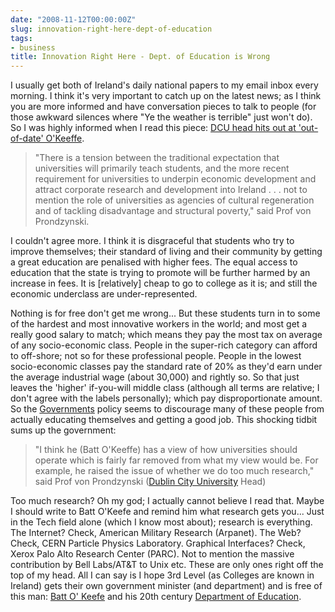 ```yaml
---
date: "2008-11-12T00:00:00Z"
slug: innovation-right-here-dept-of-education
tags:
- business
title: Innovation Right Here - Dept. of Education is Wrong
---
```


I usually get both of Ireland's daily national
papers to my email inbox every morning. I think it's very important to
catch up on the latest news; as I think you are more informed and have
conversation pieces to talk to people (for those awkward silences where
"Ye the weather is terrible" just won't do). So I was highly informed
when I read this piece: [DCU head hits out at 'out-of-date'
O'Keeffe](http://www.independent.ie/education/latest-news/dcu-head-hits-out-at-outofdate-okeeffe-1532789.html?from=dailynews).  
> "There is a tension between the traditional expectation that
> universities will primarily teach students, and the more recent
> requirement for universities to underpin economic development and
> attract corporate research and development into Ireland . . . not to
> mention the role of universities as agencies of cultural regeneration
> and of tackling disadvantage and structural poverty," said Prof von
> Prondzynski.

I couldn't agree more. I think it is disgraceful that students who try
to improve themselves; their standard of living and their community by
getting a great education are penalised with higher fees. The equal
access to education that the state is trying to promote will be further
harmed by an increase in fees. It is [relatively] cheap to go to college
as it is; and still the economic underclass are under-represented.  
  
Nothing is for free don't get me wrong... But these students turn in to
some of the hardest and most innovative workers in the world; and most
get a really good salary to match; which means they pay the most tax on
average of any socio-economic class. People in the super-rich category
can afford to off-shore; not so for these professional people. People in
the lowest socio-economic classes pay the standard rate of 20% as they'd
earn under the average industrial wage (about 30,000) and rightly so. So
that just leaves the 'higher' if-you-will middle class (although all
terms are relative; I don't agree with the labels personally); which pay
disproportionate amount. So the
[Government](http://www.gov.ie/)[s](http://www.gov.ie/) policy seems to
discourage many of these people from actually educating themselves and
getting a good job. This shocking tidbit sums up the government:  
> "I think he (Batt O'Keeffe) has a view of how universities should
> operate which is fairly far removed from what my view would be. For
> example, he raised the issue of whether we do too much research," said
> Prof von Prondzynski ([Dublin City University](http://www.dcu.ie/)
> Head)

Too much research? Oh my god; I actually cannot believe I read that.
Maybe I should write to Batt O'Keefe and remind him what research gets
you... Just in the Tech field alone (which I know most about); research
is everything. The Internet? Check, American Military Research
(Arpanet). The Web? Check, CERN Particle Physics Laboratory. Graphical
Interfaces? Check, Xerox Palo Alto Research Center (PARC). Not to
mention the massive contribution by Bell Labs/AT&T to Unix etc. These
are only ones right off the top of my head. All I can say is I hope 3rd
Level (as Colleges are known in Ireland) gets their own government
minister (and department) and is free of this man: [Batt O'
Keefe](http://en.wikipedia.org/wiki/Batt_O'Keeffe) and his 20th century
[Department of Education](http://www.education.ie/).